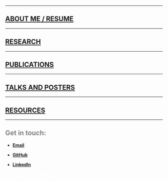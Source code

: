 <html>
  <head>
   <meta name="google-site-verification" content="yul2C6Bauqlyf82t19IepEIDbyPbK5MTF-t0qKOrzqs" />
  </head>
</html>

***
## [ABOUT ME / RESUME](./About_me.md)  

***

## [RESEARCH](./Research.md)  

***
## [PUBLICATIONS](./Publications.md)  

***

## [TALKS AND POSTERS](./Talks.md)  

***  

## [RESOURCES](./Resources.md)  

***  




## <span style="color: grey;"> Get in touch: </span>  

* **[Email](mailto:etaagen@gmail.com)**  

* **[GitHub](https://github.com/etaagen)**  

* **[LinkedIn](https://www.linkedin.com/in/ella-taagen/)**  

<span style="color: white;"> Ella Taagen Ellie Taagen </span>  
